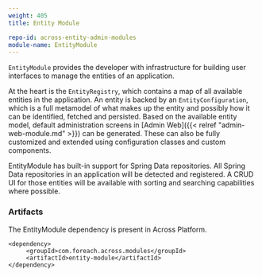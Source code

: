 ```yaml
---
weight: 405
title: Entity Module

repo-id: across-entity-admin-modules
module-name: EntityModule
---
```


`EntityModule` provides the developer with infrastructure for building
user interfaces to manage the entities of an application.

<!--more-->

At the heart is the `EntityRegistry`, which contains a map of all
available entities in the application. An entity is backed by an
`EntityConfiguration`, which is a full metamodel of what makes up the
entity and possibly how it can be identified, fetched and persisted.
Based on the available entity model, default administration screens in
[Admin Web]({{< relref "admin-web-module.md" >}}) can be
generated. These can also be fully customized and extended using
configuration classes and custom components.

EntityModule has built-in support for Spring Data repositories. All
Spring Data repositories in an application will be detected and
registered. A CRUD UI for those entities will be available with
sorting and searching capabilities where possible.

### Artifacts

The EntityModule dependency is present in Across Platform.

    <dependency>
         <groupId>com.foreach.across.modules</groupId>
         <artifactId>entity-module</artifactId>
    </dependency>
